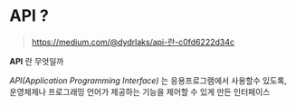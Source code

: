 # API ? 

> https://medium.com/@dydrlaks/api-란-c0fd6222d34c

**API** 란 무엇일까 

*API(Application Programming Interface)* 는 응용프로그램에서 사용할수 있도록, 운영체제나 프로그래밍 언어가 제공하는 기능을 제어할 수 있게 만든 인터페이스 


